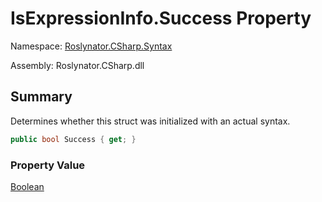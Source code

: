 # IsExpressionInfo\.Success Property

Namespace: [Roslynator.CSharp.Syntax](../../README.md)

Assembly: Roslynator\.CSharp\.dll

## Summary

Determines whether this struct was initialized with an actual syntax\.

```csharp
public bool Success { get; }
```

### Property Value

[Boolean](https://docs.microsoft.com/en-us/dotnet/api/system.boolean)

